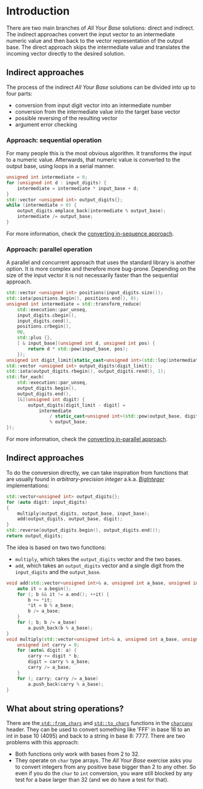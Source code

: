 # Introduction

There are two main branches of _All Your Base_ solutions: direct and indirect.
The indirect approaches convert the input vector to an intermediate numeric value and then back to the vector representation of the output base.
The direct approach skips the intermediate value and translates the incoming vector directly to the desired solution.

## Indirect approaches

The process of the indirect _All Your Base_ solutions can be divided into up to four parts:
- conversion from input digit vector into an intermediate number
- conversion from the intermediate value into the target base vector
- possible reversing of the resulting vector
- argument error checking

### Approach: sequential operation

For many people this is the most obvious algorithm.
It transforms the input to a numeric value.
Afterwards, that numeric value is converted to the output base, using loops in a serial manner.

```cpp
unsigned int intermediate = 0;
for (unsigned int d : input_digits) {
    intermediate = intermediate * input_base + d;
}
std::vector <unsigned int> output_digits{};
while (intermediate > 0) {
    output_digits.emplace_back(intermediate % output_base);
    intermediate /= output_base;
}
```

For more information, check the [converting in-sequence approach][in-sequence].

### Approach: parallel operation

A parallel and concurrent approach that uses the standard library is another option.
It is more complex and therefore more bug-prone.
Depending on the size of the input vector it is not necessarily faster than the sequential approach.

```cpp
std::vector <unsigned int> positions(input_digits.size());
std::iota(positions.begin(), positions.end(), 0);
unsigned int intermediate = std::transform_reduce(
    std::execution::par_unseq,
    input_digits.cbegin(),
    input_digits.cend(),
    positions.crbegin(),
    0U,
    std::plus {},
    [ & input_base](unsigned int d, unsigned int pos) {
        return d * std::pow(input_base, pos);
    });
unsigned int digit_limit{static_cast<unsigned int>(std::log(intermediate) / std::log(output_base)) + 1};
std::vector <unsigned int> output_digits(digit_limit);
std::iota(output_digits.rbegin(), output_digits.rend(), 1);
std::for_each(
    std::execution::par_unseq,
    output_digits.begin(),   
    output_digits.end(),    
    [&](unsigned int digit) {
        output_digits[digit_limit - digit] = 
            intermediate
                / static_cast<unsigned int>(std::pow(output_base, digit - 1))
                % output_base;
});
```

For more information, check the  [converting in-parallel approach][in-parallel].

## Indirect approaches

To do the conversion directly, we can take inspiration from functions that are usually found in _arbitrary-precision integer_ a.k.a. [_BigInteger_][big-int-example] implementations:

```cpp
std::vector<unsigned int> output_digits{};
for (auto digit: input_digits)
{
    multiply(output_digits, output_base, input_base);
    add(output_digits, output_base, digit);
}
std::reverse(output_digits.begin(), output_digits.end());
return output_digits;
```

The idea is based on two two functions:
- `multiply`, which takes the `output_digits` vector and the two bases.
- `add`, which takes an `output_digits` vector and a single digit from the `input_digits` and the `output_base`.

```cpp
void add(std::vector<unsigned int>& a, unsigned int a_base, unsigned int b) {
    auto it = a.begin();
    for (; b && it != a.end(); ++it) {
        b += *it;
        *it = b % a_base;
        b /= a_base;
    }
    for (; b; b /= a_base)
        a.push_back(b % a_base);
}
void multiply(std::vector<unsigned int>& a, unsigned int a_base, unsigned int b) {
    unsigned int carry = 0;
    for (auto& digit: a) {
        carry += digit * b;
        digit = carry % a_base;
        carry /= a_base;
    }
    for (; carry; carry /= a_base)
        a.push_back(carry % a_base);
}
```

## What about string operations?

There are the[ `std::from_chars`][from-chars] and [`std::to_chars`][to-chars] functions in the [`charconv`][charconv-lib] header. They can be used to convert something like 'FFF' in base 16 to an int in base 10 (4095) and back to a string in base 8: 7777.
There are two problems with this approach:
- Both functions only work with bases from 2 to 32.
- They operate on `char` type arrays.
The _All Your Base_ exercise asks you to convert integers from any positive base bigger than 2 to any other.
So even if you do the `char` to `int` conversion, you ware still blocked by any test for a base larger than 32 (and we do have a test for that).

[in-sequence]: https://exercism.org/tracks/cpp/exercises/all-your-base/approaches/in-sequence
[in-parallel]: https://exercism.org/tracks/cpp/exercises/all-your-base/approaches/in-parallel
[big-int-example]: https://www.delftstack.com/howto/cpp/cpp-biginteger/
[from-chars]: https://en.cppreference.com/w/cpp/utility/from_chars
[to-chars]: https://en.cppreference.com/w/cpp/utility/to_chars
[charconv-lib]: https://en.cppreference.com/w/cpp/header/charconv
